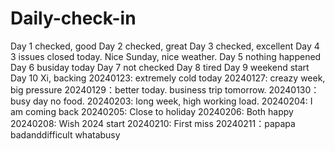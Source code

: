 # Daily-check-in
Day 1 checked, good
Day 2 checked, great
Day 3 checked, excellent
Day 4 3 issues closed today. Nice Sunday, nice weather.
Day 5 nothing happened
Day 6 busiday today
Day 7 not checked
Day 8 tired
Day 9 weekend start
Day 10 Xi, backing
20240123: extremely cold today
20240127: creazy week, big pressure
20240129：better today. business trip tomorrow.
20240130：busy day no food. 
20240203: long week, high working load.
20240204: I am coming back
20240205: Close to holiday
20240206: Both happy
20240208: Wish 2024 start
20240210: First miss
20240211：papapa
badanddifficult 
whatabusy
